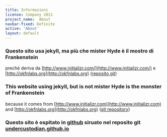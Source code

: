 ```yaml
---
title: Informazioni
license: Company 2013
project_name:  About
navbar-fixed: Definite
active: 'About'
layout: default
---
```


### Questo sito usa jekyll, ma più che mister Hyde è il mostro di Frankenstein

preché deriva da [http://www.initializr.com/](http://www.initializr.com/) e [http://okfnlabs.org](http://okfnlabs.org) ([reposito git](https://github.com/okfn/okfn.github.com))

### This website using jekyll, but is not mister Hyde is the monster of Frankenstein

because it comes from [http://www.initializr.com](http://www.initializr.com) and [http://okfnlabs.org](http://okfnlabs.org) ([git repository](https://github.com/okfn/okfn.github.com))

### Questo sito è ospitato in [github](https://github.com) siruato nel reposito git [undercustodian.github.io](https://github.com/undercustodian/undercustodian.github.io) 

